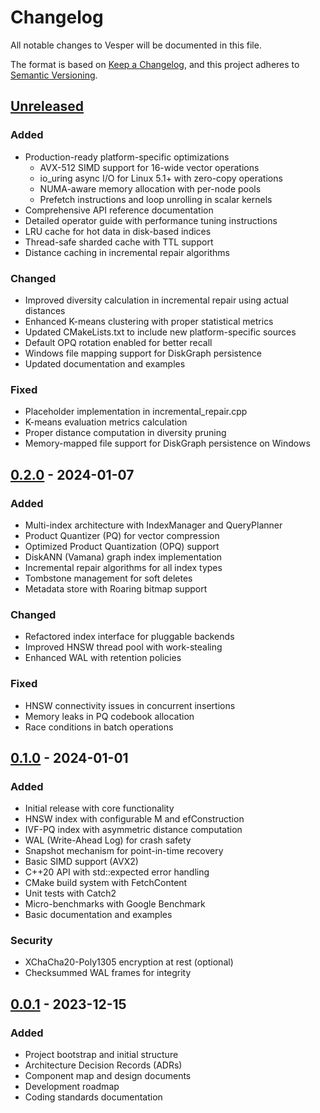 # Changelog

All notable changes to Vesper will be documented in this file.

The format is based on [Keep a Changelog](https://keepachangelog.com/en/1.0.0/),
and this project adheres to [Semantic Versioning](https://semver.org/spec/v2.0.0.html).

## [Unreleased]

### Added
- Production-ready platform-specific optimizations
  - AVX-512 SIMD support for 16-wide vector operations
  - io_uring async I/O for Linux 5.1+ with zero-copy operations
  - NUMA-aware memory allocation with per-node pools
  - Prefetch instructions and loop unrolling in scalar kernels
- Comprehensive API reference documentation
- Detailed operator guide with performance tuning instructions
- LRU cache for hot data in disk-based indices
- Thread-safe sharded cache with TTL support
- Distance caching in incremental repair algorithms

### Changed
- Improved diversity calculation in incremental repair using actual distances
- Enhanced K-means clustering with proper statistical metrics
- Updated CMakeLists.txt to include new platform-specific sources
- Default OPQ rotation enabled for better recall
- Windows file mapping support for DiskGraph persistence
- Updated documentation and examples

### Fixed
- Placeholder implementation in incremental_repair.cpp
- K-means evaluation metrics calculation
- Proper distance computation in diversity pruning
- Memory-mapped file support for DiskGraph persistence on Windows

## [0.2.0] - 2024-01-07

### Added
- Multi-index architecture with IndexManager and QueryPlanner
- Product Quantizer (PQ) for vector compression
- Optimized Product Quantization (OPQ) support
- DiskANN (Vamana) graph index implementation
- Incremental repair algorithms for all index types
- Tombstone management for soft deletes
- Metadata store with Roaring bitmap support

### Changed
- Refactored index interface for pluggable backends
- Improved HNSW thread pool with work-stealing
- Enhanced WAL with retention policies

### Fixed
- HNSW connectivity issues in concurrent insertions
- Memory leaks in PQ codebook allocation
- Race conditions in batch operations

## [0.1.0] - 2024-01-01

### Added
- Initial release with core functionality
- HNSW index with configurable M and efConstruction
- IVF-PQ index with asymmetric distance computation
- WAL (Write-Ahead Log) for crash safety
- Snapshot mechanism for point-in-time recovery
- Basic SIMD support (AVX2)
- C++20 API with std::expected error handling
- CMake build system with FetchContent
- Unit tests with Catch2
- Micro-benchmarks with Google Benchmark
- Basic documentation and examples

### Security
- XChaCha20-Poly1305 encryption at rest (optional)
- Checksummed WAL frames for integrity

## [0.0.1] - 2023-12-15

### Added
- Project bootstrap and initial structure
- Architecture Decision Records (ADRs)
- Component map and design documents
- Development roadmap
- Coding standards documentation

[Unreleased]: https://github.com/vesper-arch/vesper/compare/v0.2.0...HEAD
[0.2.0]: https://github.com/vesper-arch/vesper/compare/v0.1.0...v0.2.0
[0.1.0]: https://github.com/vesper-arch/vesper/compare/v0.0.1...v0.1.0
[0.0.1]: https://github.com/vesper-arch/vesper/releases/tag/v0.0.1
